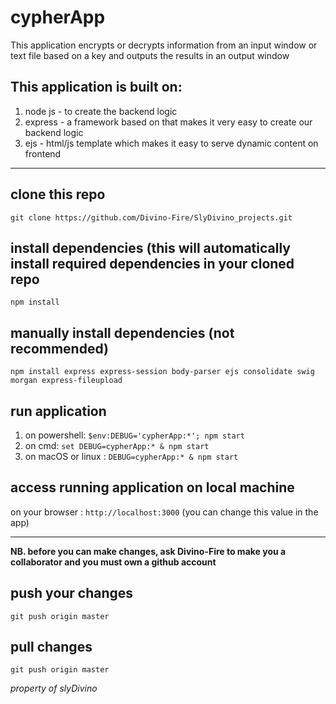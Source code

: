 # cypherApp

This application encrypts or decrypts information from an input window or text file based on a key
and outputs the results in an output window

## This application is built on:
 1. node js - to create the backend logic
 2. express - a framework based on that makes it very easy to create our backend logic
 3. ejs - html/js template which makes it easy to serve dynamic content on frontend 

 ---

## clone this repo
```
git clone https://github.com/Divino-Fire/SlyDivino_projects.git

```
## install dependencies (this will automatically install required dependencies in your cloned repo
```
npm install

```
## manually install dependencies (not recommended)
```
npm install express express-session body-parser ejs consolidate swig morgan express-fileupload

```

## run application
1. on powershell: `$env:DEBUG='cypherApp:*'; npm start` 
2. on cmd: `set DEBUG=cypherApp:* & npm start`
3. on macOS or linux : `DEBUG=cypherApp:* & npm start`

## access running application on local machine
on your browser : `http://localhost:3000` (you can change this value in the app)

---

**NB. before you can make changes, ask Divino-Fire to make you a collaborator and you must own a github account**

## push your changes
```
git push origin master

```
## pull changes
```
git push origin master

```



*property of slyDivino*
